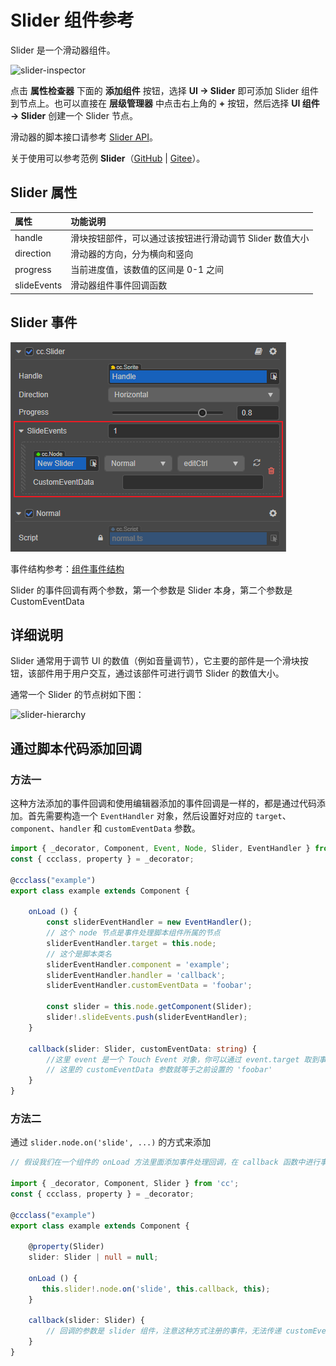 # Slider 组件参考

Slider 是一个滑动器组件。

![slider-inspector](slider/slider-inspector.png)

点击 **属性检查器** 下面的 **添加组件** 按钮，选择 **UI -> Slider** 即可添加 Slider 组件到节点上。也可以直接在 **层级管理器** 中点击右上角的 **+** 按钮，然后选择 **UI 组件 -> Slider** 创建一个 Slider 节点。

滑动器的脚本接口请参考 [Slider API](__APIDOC__/zh/class/Slider)。

关于使用可以参考范例 **Slider**（[GitHub](https://github.com/cocos-creator/test-cases-3d/tree/v3.5/assets/cases/ui/10.slider) | [Gitee](https://gitee.com/mirrors_cocos-creator/test-cases-3d/tree/v3.5/assets/cases/ui/10.slider)）。

## Slider 属性

| 属性           | 功能说明                                                 |
| :------------- | :----------                                            |
| handle         | 滑块按钮部件，可以通过该按钮进行滑动调节 Slider 数值大小       |
| direction      | 滑动器的方向，分为横向和竖向                                |
| progress       | 当前进度值，该数值的区间是 0-1 之间                         |
| slideEvents    | 滑动器组件事件回调函数                                     |

## Slider 事件

![slider-event](slider/slider-event.png)

事件结构参考：[组件事件结构](./button.md#组件事件结构)

Slider 的事件回调有两个参数，第一个参数是 Slider 本身，第二个参数是 CustomEventData

## 详细说明

Slider 通常用于调节 UI 的数值（例如音量调节），它主要的部件是一个滑块按钮，该部件用于用户交互，通过该部件可进行调节 Slider 的数值大小。

通常一个 Slider 的节点树如下图：

![slider-hierarchy](slider/slider-hierarchy.png)

## 通过脚本代码添加回调

### 方法一

这种方法添加的事件回调和使用编辑器添加的事件回调是一样的，都是通过代码添加。首先需要构造一个 `EventHandler` 对象，然后设置好对应的 `target`、`component`、`handler` 和 `customEventData` 参数。

```ts
import { _decorator, Component, Event, Node, Slider, EventHandler } from 'cc';
const { ccclass, property } = _decorator;

@ccclass("example")
export class example extends Component {

    onLoad () {
        const sliderEventHandler = new EventHandler();
        // 这个 node 节点是事件处理脚本组件所属的节点
        sliderEventHandler.target = this.node; 
        // 这个是脚本类名
        sliderEventHandler.component = 'example';
        sliderEventHandler.handler = 'callback';
        sliderEventHandler.customEventData = 'foobar';

        const slider = this.node.getComponent(Slider);
        slider!.slideEvents.push(sliderEventHandler);
    }

    callback(slider: Slider, customEventData: string) {
        //这里 event 是一个 Touch Event 对象，你可以通过 event.target 取到事件的发送节点
        // 这里的 customEventData 参数就等于之前设置的 'foobar'
    }
}
```

### 方法二

通过 `slider.node.on('slide', ...)` 的方式来添加

```ts
// 假设我们在一个组件的 onLoad 方法里面添加事件处理回调，在 callback 函数中进行事件处理

import { _decorator, Component, Slider } from 'cc';
const { ccclass, property } = _decorator;

@ccclass("example")
export class example extends Component {

    @property(Slider)
    slider: Slider | null = null;

    onLoad () {
       this.slider!.node.on('slide', this.callback, this);
    }

    callback(slider: Slider) {
        // 回调的参数是 slider 组件，注意这种方式注册的事件，无法传递 customEventData
    }
}
```
